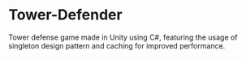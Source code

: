 # Tower-Defender
Tower defense game made in Unity using C#, featuring the usage of singleton design pattern and caching for improved performance.
